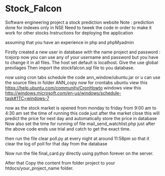 # Stock_Falcon
Software engineering project a stock prediction website
Note : prediction done for indexes only in NSE
Need to tweek the code in order to make it work for other stocks
Instructions for deploying the application

assuming that you have an experience in php and phpMyadmin

Firstly created a new user in database with the name project and password : tcejorp now you can use any of your username and password but you have to change it in all files.
The host set default is localhost.
Give the use global previlages
Then import the stockfalcon.sql file to you database.

now using cron tabs schedule the code ann_window/ubuntu.jar or u can use the source files in folder ANN_copy 
now for crontabs 
ubuntu view this https://help.ubuntu.com/community/CronHowto
windows view this http://windows.microsoft.com/en-us/windows/schedule-task#1TC=windows-7

now as the stock market is opened from monday to friday from 9:00 am to 4:30 am
set the time of running this code just after the market close this will predict the price for next day and automatically store the price in database
Now also set the time for running of file mail_send_watchlist.php just after the above code ends use trial and catch to get the exact time.

then run the file clear poll.py at every night at around 11:58pm so that it clear the log of poll for that day from the database


Now run the file final_card.py directly using python forever on the server.

After that Copy the content from folder project to your htdocs/your_project_name folder.




